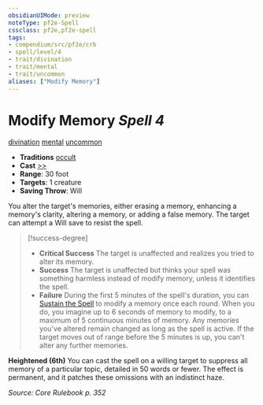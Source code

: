 ```yaml
---
obsidianUIMode: preview
noteType: pf2e-Spell
cssclass: pf2e,pf2e-spell
tags:
- compendium/src/pf2e/crb
- spell/level/4
- trait/divination
- trait/mental
- trait/uncommon
aliases: ["Modify Memory"]
---
```

# Modify Memory *Spell 4*   
[divination](rules/traits/divination.md "Divination School Trait")  [mental](rules/traits/mental.md "Mental Effect Trait")  [uncommon](rules/traits/uncommon.md "Uncommon Rarity Trait")  

- **Traditions** [occult](rules/traits/occult.md "Occult Tradition Trait")
- **Cast** [>>](rules/core-rulebook/chapter-9-playing-the-game.md#Actions "Two-Action") 
- **Range**: 30 foot
- **Targets**: 1 creature
- **Saving Throw**: Will

You alter the target's memories, either erasing a memory, enhancing a memory's clarity, altering a memory, or adding a false memory. The target can attempt a Will save to resist the spell.

> [!success-degree] 
> - **Critical Success** The target is unaffected and realizes you tried to alter its memory.
> - **Success** The target is unaffected but thinks your spell was something harmless instead of modify memory, unless it identifies the spell.
> - **Failure** During the first 5 minutes of the spell's duration, you can [Sustain the Spell](rules/actions/sustain-a-spell.md) to modify a memory once each round. When you do, you imagine up to 6 seconds of memory to modify, to a maximum of 5 continuous minutes of memory. Any memories you've altered remain changed as long as the spell is active. If the target moves out of range before the 5 minutes is up, you can't alter any further memories.

**Heightened (6th)** You can cast the spell on a willing target to suppress all memory of a particular topic, detailed in 50 words or fewer. The effect is permanent, and it patches these omissions with an indistinct haze.

*Source: Core Rulebook p. 352*